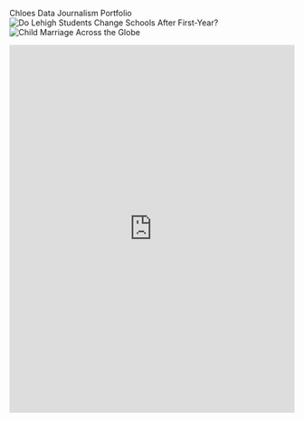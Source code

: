 Chloes Data Journalism Portfolio
![Do Lehigh Students Change Schools After First-Year?](https://github.com/noblechloe/noblechloe.github.io/blob/main/Do%20Lehigh%20Students%20Change%20Schools.jpg?raw=true)
![Child Marriage Across the Globe](https://github.com/noblechloe/noblechloe.github.io/blob/main/Child%20Marriage.jpg?raw=true) 
<iframe src='https://cdn.knightlab.com/libs/timeline3/latest/embed/index.html?source=1atNIQ6QHt54A0axn66Q2ir511qRMwMdbXZGUNvSIgbg&font=Default&lang=en&initial_zoom=2&height=650' width='100%' height='650' webkitallowfullscreen mozallowfullscreen allowfullscreen frameborder='0'></iframe> 
